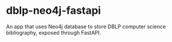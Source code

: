 # dblp-neo4j-fastapi
An app that uses Neo4j database to store DBLP computer science bibliography, exposed through FastAPI.
